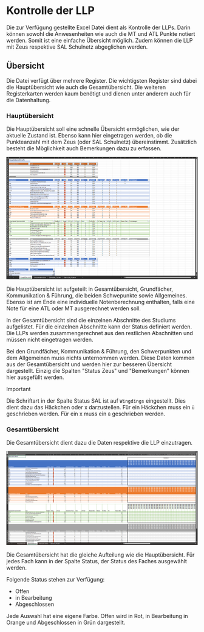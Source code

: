 # Kontrolle der LLP

Die zur Verfügung gestellte Excel Datei dient als Kontrolle der LLPs.
Darin können sowohl die Anwesenheiten wie auch die MT und ATL Punkte notiert werden. Somit ist eine einfache Übersicht möglich.
Zudem können die LLP mit Zeus respektive SAL Schulnetz abgeglichen werden.

## Übersicht

Die Datei verfügt über mehrere Register. Die wichtigsten Register sind dabei die Hauptübersicht wie auch die Gesamtübersicht.
Die weiteren Registerkarten werden kaum benötigt und dienen unter anderem auch für die Datenhaltung.

### Hauptübersicht

Die Hauptübersicht soll eine schnelle Übersicht ermöglichen, wie der aktuelle Zustand ist. Ebenso kann hier eingetragen werden, ob die Punkteanzahl mit dem Zeus (oder SAL Schulnetz) übereinstimmt.
Zusätzlich besteht die Möglichkeit auch Bemerkungen dazu zu erfassen.

![Hauptüberischt](./docs/pictures/Hauptuebersicht.png)

Die Hauptübersicht ist aufgeteilt in Gesamtübersicht, Grundfächer, Kommunikation & Führung, die beiden Schwepunkte sowie Allgemeines. Ebenso ist am Ende eine individuelle Notenberechnung enthalten, falls eine Note für eine ATL oder MT ausgerechnet werden soll.

In der Gesamtübersicht sind die einzelnen Abschnitte des Studiums aufgelistet. Für die einzelnen Abschnitte kann der Status definiert werden. Die LLPs werden zusammengerechnet aus den restlichen Abschnitten und müssen nicht eingetragen werden.

Bei den Grundfächer, Kommunikation & Führung, den Schwerpunkten und dem Allgemeinen muss nichts unternommen werden. Diese Daten kommen aus der Gesamtübersicht und werden hier zur besseren Übersicht dargestellt. Einzig die Spalten "Status Zeus" und "Bemerkungen" können hier ausgefüllt werden.

> [!IMPORTANT]  
> Die Schriftart in der Spalte Status SAL ist auf `Wingdings` eingestellt. Dies dient dazu das Häckchen oder x darzustellen.
> Für ein Häckchen muss ein `ü` geschrieben werden. Für ein x muss ein `û` geschrieben werden.

### Gesamtübersicht

Die Gesamtübersicht dient dazu die Daten respektive die LLP einzutragen.

![Gesamtübersicht](./docs/pictures/Gesamtuebersicht.png)

Die Gesamtübersicht hat die gleiche Aufteilung wie die Hauptübersicht.
Für jedes Fach kann in der Spalte Status, der Status des Faches ausgewählt werden.

Folgende Status stehen zur Verfügung:

- Offen
- in Bearbeitung
- Abgeschlossen

Jede Auswahl hat eine eigene Farbe. Offen wird in Rot, in Bearbeitung in Orange und Abgeschlossen in Grün dargestellt.
